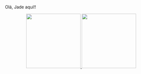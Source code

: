 Olá, Jade aqui!!                                                                                                                                
<div align="center">

  <a href="https://github.com/jadeilton21">
  <img height="180em" src="https://github-readme-stats.vercel.app/api?username=jadeilton21&show_icons=true&theme=dark&include_all_commits=true&count_private=true"/>
  <img height="180em" src="https://github-readme-stats.vercel.app/api/top-langs/?username=jadeilton21&layout=compact&langs_count=7&theme=dark"/>
</div>

